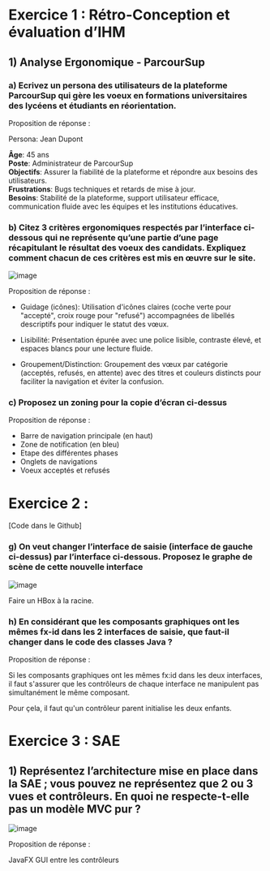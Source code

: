 # Exercice 1 : Rétro-Conception et évaluation d’IHM

## 1) Analyse Ergonomique - ParcourSup
   
### a) Ecrivez un persona des utilisateurs de la plateforme ParcourSup qui gère les voeux en formations universitaires des lycéens et étudiants en réorientation.

Proposition de réponse : 

Persona: Jean Dupont

**Âge**: 45 ans  
**Poste**: Administrateur de ParcourSup  
**Objectifs**: Assurer la fiabilité de la plateforme et répondre aux besoins des utilisateurs.  
**Frustrations**: Bugs techniques et retards de mise à jour.  
**Besoins**: Stabilité de la plateforme, support utilisateur efficace, communication fluide avec les équipes et les institutions éducatives.

### b) Citez 3 critères ergonomiques respectés par l’interface ci-dessous qui ne représente qu’une partie d’une page récapitulant le résultat des voeux des candidats. Expliquez comment chacun de ces critères est mis en œuvre sur le site.

![image](https://github.com/Tiborz08/exam2023-IHM-BUT1-juin/assets/111081518/fd10a71b-c6f0-462a-b346-864f4d7c9130)


Proposition de réponse : 

* Guidage (icônes): Utilisation d'icônes claires (coche verte pour "accepté", croix rouge pour "refusé") accompagnées de libellés descriptifs pour indiquer le statut des vœux.

* Lisibilité: Présentation épurée avec une police lisible, contraste élevé, et espaces blancs pour une lecture fluide.

* Groupement/Distinction: Groupement des vœux par catégorie (acceptés, refusés, en attente) avec des titres et couleurs distincts pour faciliter la navigation et éviter la confusion.

### c) Proposez un zoning pour la copie d’écran ci-dessus

Proposition de réponse : 

* Barre de navigation principale (en haut)
* Zone de notification (en bleu)
* Etape des différentes phases 
* Onglets de navigations 
* Voeux acceptés et refusés

# Exercice 2 : 

[Code dans le Github]

### g)  On veut changer l’interface de saisie (interface de gauche ci-dessus) par l’interface ci-dessous. Proposez le graphe de scène de cette nouvelle interface

![image](https://github.com/Tiborz08/exam2023-IHM-BUT1-juin/assets/111081518/dabea700-b2fb-4883-9e44-6067a7692107)


Faire un HBox à la racine.

### h) En considérant que les composants graphiques ont les mêmes fx-id dans les 2 interfaces de saisie, que faut-il changer dans le code des classes Java ?

Proposition de réponse :

Si les composants graphiques ont les mêmes fx:id dans les deux interfaces, il faut s'assurer que les contrôleurs de chaque interface ne manipulent pas simultanément le même composant. 

Pour çela, il faut qu'un contrôleur parent initialise les deux enfants.

# Exercice 3 : SAE

## 1) Représentez l’architecture mise en place dans la SAE ; vous pouvez ne représentez que 2 ou 3 vues et contrôleurs. En quoi ne respecte-t-elle pas un modèle MVC pur ?

![image](https://github.com/Tiborz08/exam2023-IHM-BUT1-juin/assets/111081518/df1dc35a-11a6-43ac-96c9-805a926cb66e)

Proposition de réponse :

JavaFX GUI entre les contrôleurs



